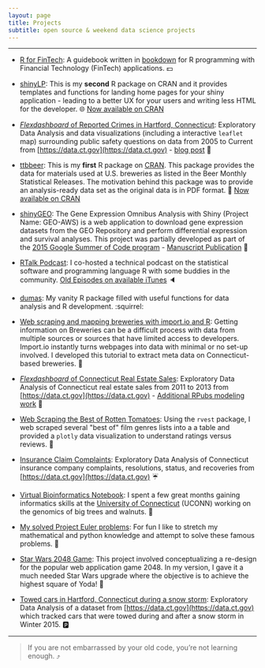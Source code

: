 ```yaml
---
layout: page
title: Projects
subtitle: open source & weekend data science projects
---
```


---------------

* [R for FinTech](https://jasdumas.github.io/r4fintech/): A guidebook written in [bookdown](https://bookdown.org/) for R programming with Financial Technology (FinTech) applications. :dollar:

* [shinyLP](https://github.com/jasdumas/shinyLP): This is my **second** R package on CRAN and it provides templates and functions for landing home pages for your shiny application - leading to a better UX for your users and writing less HTML for the developer. :globe_with_meridians: [Now available on CRAN](https://CRAN.R-project.org/package=shinyLP)

* [*Flexdashboard* of Reported Crimes in Hartford, Connecticut](https://jasminedumas.shinyapps.io/hartford-crime/): Exploratory Data Analysis and data visualizations (including a interactive `leaflet` map) surrounding public safety questions on data from 2005 to Current from [https://data.ct.gov](https://data.ct.gov) - [blog post](http://jasdumas.github.io/2016-08-22-crime-incidents-hartford/) :police_car:

* [ttbbeer](https://github.com/jasdumas/ttbbeer): This is my **first** R package on [CRAN](https://cran.r-project.org/). This package provides the data for materials used at U.S. breweries as listed in the Beer Monthly Statistical Releases. The motivation behind this package was to provide an analysis-ready data set as the original data is in PDF format. :beers: [Now available on CRAN](https://CRAN.R-project.org/package=ttbbeer)

* [shinyGEO](http://jasdumas.github.io/shinyGEO/): The Gene Expression Omnibus Analysis with Shiny (Project Name: GEO-AWS) is a web application to download gene expression datasets from the GEO Repository and perform differential expression and survival analyses. This project was partially developed as part of the [2015 Google Summer of Code program](http://www.google-melange.com/gsoc/project/details/google/gsoc2015/jasdumas/5668600916475904) - [Manuscript Publication](http://bioinformatics.oxfordjournals.org/content/early/2016/08/07/bioinformatics.btw519.full.pdf?keytype=ref&ijkey=R1zz4cjrdze0PAC) :microscope:

* [RTalk Podcast](https://twitter.com/RTalkPodcast): I co-hosted a technical podcast on the statistical software and programming language R with some buddies in the community. [Old Episodes on available iTunes](https://itunes.apple.com/us/podcast/r-talk/id1030819337?mt=2) :speaker:

* [dumas](https://github.com/jasdumas/dumas): My vanity R package filled with useful functions for data analysis and R development. :squirrel:

* [Web scraping and mapping breweries with import.io and R](http://trendct.org/2016/03/18/tutorial-web-scraping-and-mapping-breweries-with-import-io-and-r/): Getting information on Breweries can be a difficult process with data from multiple sources or sources that have limited access to developers. Import.io instantly turns webpages into data with minimal or no set-up involved. I developed this tutorial to extract meta data on Connecticut-based breweries. :beer:

* [*Flexdashboard* of Connecticut Real Estate Sales](http://jasdumas.github.io/tech-short-papers/flex-realestate.html): Exploratory Data Analysis of Connecticut real estate sales from 2011 to 2013 from [https://data.ct.gov](https://data.ct.gov)  - [Additional RPubs modeling work](http://rpubs.com/jasdumas/ct-realestate) :house_with_garden:

* [Web Scraping the Best of Rotten Tomatoes](http://rpubs.com/jasdumas/rotten-tomatoes): Using the `rvest` package, I web scraped several "best of" film genres lists into a a table and provided a `plotly` data visualization to understand ratings versus reviews. :tomato:

* [Insurance Claim Complaints](http://rpubs.com/jasdumas/eda-ct-insurance): Exploratory Data Analysis of Connecticut insurance company complaints, resolutions, status, and recoveries from [https://data.ct.gov](https://data.ct.gov) :umbrella:

* [Virtual Bioinformatics Notebook](https://github.com/jasdumas/DouglasFir): I spent a few great months gaining informatics skills at the [University of Connecticut](http://bioinformatics.uconn.edu/) (UCONN) working on the genomics of big trees and walnuts. :deciduous_tree:

* [My solved Project Euler problems](https://github.com/jasdumas/LeonhardEuler): For fun I like to stretch my mathematical and python knowledge and attempt to solve these famous problems. :snake:

* [Star Wars 2048 Game](http://jasdumas.github.io/2048/): This project involved conceptualizing a re-design for the popular web application game 2048. In my version, I gave it a much needed Star Wars upgrade where the objective is to achieve the highest square of Yoda! :milky_way:

* [Towed cars in Hartford, Connecticut during a snow storm](http://rpubs.com/jasdumas/hartford-snow-tows): Exploratory Data Analysis of a dataset from [https://data.ct.gov](https://data.ct.gov) which tracked cars that were towed during and after a snow storm in Winter 2015. :parking:

---

> If you are not embarrassed by your old code, you’re not learning enough. :arrow_heading_up:
